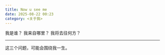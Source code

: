```yaml
---
title: Now u see me
date: 2025-08-22 00:23
category: <关于我>
---
```


我是谁？
我来自哪里？
我将去往何方？

<!--more-->

--- 

这三个问题，可能会围绕我一生。
 

